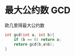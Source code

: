 # 最大公约数 GCD
欧几里得最大公约数
```cpp
int gcd(int a, int b){
    if (b == 0) return a;
    return gcd(b,a%b);
}
```